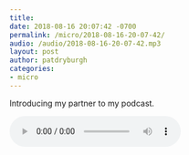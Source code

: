 ```yaml
---
title: 
date: 2018-08-16 20:07:42 -0700
permalink: /micro/2018-08-16-20-07-42/
audio: /audio/2018-08-16-20-07-42.mp3
layout: post
author: patdryburgh
categories:
- micro
---
```


Introducing my partner to my podcast.

<audio scr="{{ '/audio/2018-08-16-20-07-42.mp3' | absolute_url }}" controls="controls">
  <source scr="{{ '/audio/2018-08-16-20-07-42.mp3' | absolute_url }}">
  <a href="{{ '/audio/2018-08-16-20-07-42.mp3' | absolute_url }}">Download Audio</a>
</audio>